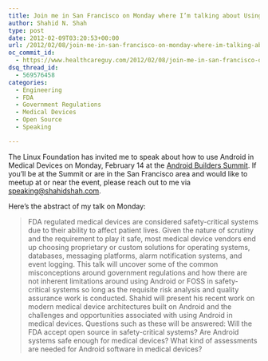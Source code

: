 ```yaml
---
title: Join me in San Francisco on Monday where I’m talking about Using Android in Safety-Critical Medical Device Platforms
author: Shahid N. Shah
type: post
date: 2012-02-09T03:20:53+00:00
url: /2012/02/08/join-me-in-san-francisco-on-monday-where-im-talking-about-using-android-in-safety-critical-medical-device-platforms/
oc_commit_id:
  - https://www.healthcareguy.com/2012/02/08/join-me-in-san-francisco-on-monday-where-im-talking-about-using-android-in-safety-critical-medical-device-platforms/1478770783
dsq_thread_id:
  - 569576458
categories:
  - Engineering
  - FDA
  - Government Regulations
  - Medical Devices
  - Open Source
  - Speaking

---
```

The Linux Foundation has invited me to speak about how to use Android in Medical Devices on Monday, February 14 at the [Android Builders Summit][1]. If you’ll be at the Summit or are in the San Francisco area and would like to meetup at or near the event, please reach out to me via <speaking@shahidshah.com>.

Here’s the abstract of my talk on Monday:

> FDA regulated medical devices are considered safety-critical systems due to their ability to affect patient lives. Given the nature of scrutiny and the requirement to play it safe, most medical device vendors end up choosing proprietary or custom solutions for operating systems, databases, messaging platforms, alarm notification systems, and event logging. This talk will uncover some of the common misconceptions around government regulations and how there are not inherent limitations around using Android or FOSS in safety-critical systems so long as the requisite risk analysis and quality assurance work is conducted. Shahid will present his recent work on modern medical device architectures built on Android and the challenges and opportunities associated with using Android in medical devices. Questions such as these will be answered: Will the FDA accept open source in safety-critical systems? Are Android systems safe enough for medical devices? What kind of assessments are needed for Android software in medical devices?

 [1]: https://events.linuxfoundation.org/events/android-builders-summit/shah